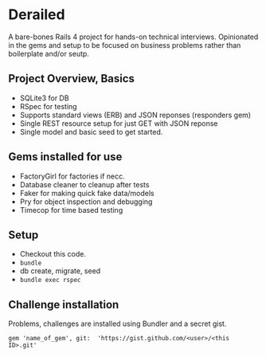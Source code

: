 # Derailed

A bare-bones Rails 4 project for hands-on technical interviews. Opinionated in the gems and setup to be focused on business problems rather than boilerplate and/or seutp.

## Project Overview, Basics

* SQLite3 for DB
* RSpec for testing
* Supports standard views (ERB) and JSON reponses (responders gem)
* Single REST resource setup for just GET with JSON reponse
* Single model and basic seed to get started.

## Gems installed for use

* FactoryGirl for factories if necc.
* Database cleaner to cleanup after tests
* Faker for making quick fake data/models
* Pry for object inspection and debugging
* Timecop for time based testing

## Setup

* Checkout this code.
* ` bundle `
* db create, migrate, seed
* `bundle exec rspec`



## Challenge installation

Problems, challenges are installed using Bundler and a secret gist.

```
gem 'name_of_gem', git:  'https://gist.github.com/<user>/<this ID>.git'
```


